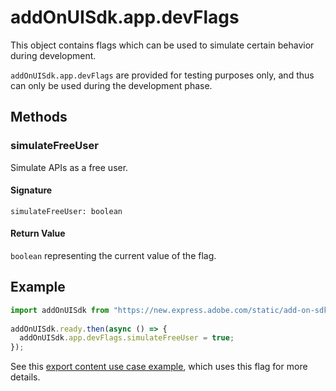 # addOnUISdk.app.devFlags

This object contains flags which can be used to simulate certain behavior during development.  

<InlineAlert slots="text" variant="warning"/>

`addOnUISdk.app.devFlags` are provided for testing purposes only, and thus can only be used during the development phase.

## Methods

### simulateFreeUser

Simulate APIs as a free user.

#### Signature

`simulateFreeUser: boolean`

#### Return Value

`boolean` representing the current value of the flag.

## Example

```js
import addOnUISdk from "https://new.express.adobe.com/static/add-on-sdk/sdk.js";
 
addOnUISdk.ready.then(async () => {
  addOnUISdk.app.devFlags.simulateFreeUser = true;
});
```

See this [export content use case example](../../guides/develop/use-cases/content-management.md#option-1-show-a-premium-content-error-with-the-upgrade-option), which uses this flag for more details.
